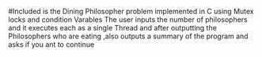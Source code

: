 #Included is the Dining Philosopher problem implemented in C using Mutex locks and condition Varables
The user inputs the number of philosophers and it executes each as  a single Thread and after outputting the Philosophers who are eating ,also outputs a summary of the program and asks if you ant to continue
